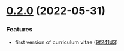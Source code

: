 # [0.2.0](https://github.com/anitvam/curriculum-vitae/compare/v0.1.0...v0.2.0) (2022-05-31)


### Features

* first version of curriculum vitae ([9f241d3](https://github.com/anitvam/curriculum-vitae/commit/9f241d3f27f55a9ccdcda91ce08eb3c324122563))
